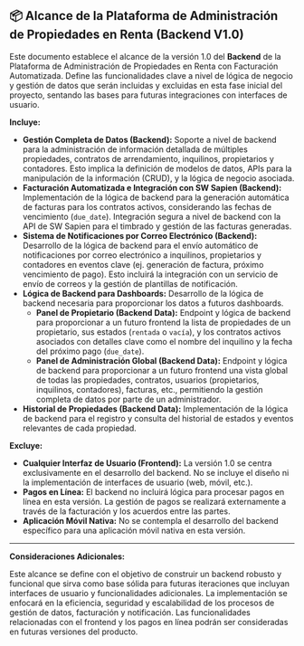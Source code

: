 ## 📦 Alcance de la Plataforma de Administración de Propiedades en Renta (Backend V1.0)

Este documento establece el alcance de la versión 1.0 del **Backend** de la Plataforma de Administración de Propiedades en Renta con Facturación Automatizada. Define las funcionalidades clave a nivel de lógica de negocio y gestión de datos que serán incluidas y excluidas en esta fase inicial del proyecto, sentando las bases para futuras integraciones con interfaces de usuario.

**Incluye:**

*   **Gestión Completa de Datos (Backend):** Soporte a nivel de backend para la administración de información detallada de múltiples propiedades, contratos de arrendamiento, inquilinos, propietarios y contadores. Esto implica la definición de modelos de datos, APIs para la manipulación de la información (CRUD), y la lógica de negocio asociada.
*   **Facturación Automatizada e Integración con SW Sapien (Backend):** Implementación de la lógica de backend para la generación automática de facturas para los contratos activos, considerando las fechas de vencimiento (`due_date`). Integración segura a nivel de backend con la API de SW Sapien para el timbrado y gestión de las facturas generadas.
*   **Sistema de Notificaciones por Correo Electrónico (Backend):** Desarrollo de la lógica de backend para el envío automático de notificaciones por correo electrónico a inquilinos, propietarios y contadores en eventos clave (ej. generación de factura, próximo vencimiento de pago). Esto incluirá la integración con un servicio de envío de correos y la gestión de plantillas de notificación.
*   **Lógica de Backend para Dashboards:** Desarrollo de la lógica de backend necesaria para proporcionar los datos a futuros dashboards.
    *   **Panel de Propietario (Backend Data):** Endpoint y lógica de backend para proporcionar a un futuro frontend la lista de propiedades de un propietario, sus estados (`rentada` o `vacía`), y los contratos activos asociados con detalles clave como el nombre del inquilino y la fecha del próximo pago (`due_date`).
    *   **Panel de Administración Global (Backend Data):** Endpoint y lógica de backend para proporcionar a un futuro frontend una vista global de todas las propiedades, contratos, usuarios (propietarios, inquilinos, contadores), facturas, etc., permitiendo la gestión completa de datos por parte de un administrador.
*   **Historial de Propiedades (Backend Data):** Implementación de la lógica de backend para el registro y consulta del historial de estados y eventos relevantes de cada propiedad.

**Excluye:**

*   **Cualquier Interfaz de Usuario (Frontend):** La versión 1.0 se centra exclusivamente en el desarrollo del backend. No se incluye el diseño ni la implementación de interfaces de usuario (web, móvil, etc.).
*   **Pagos en Línea:** El backend no incluirá lógica para procesar pagos en línea en esta versión. La gestión de pagos se realizará externamente a través de la facturación y los acuerdos entre las partes.
*   **Aplicación Móvil Nativa:** No se contempla el desarrollo del backend específico para una aplicación móvil nativa en esta versión.

---

**Consideraciones Adicionales:**

Este alcance se define con el objetivo de construir un backend robusto y funcional que sirva como base sólida para futuras iteraciones que incluyan interfaces de usuario y funcionalidades adicionales. La implementación se enfocará en la eficiencia, seguridad y escalabilidad de los procesos de gestión de datos, facturación y notificación. Las funcionalidades relacionadas con el frontend y los pagos en línea podrán ser consideradas en futuras versiones del producto.